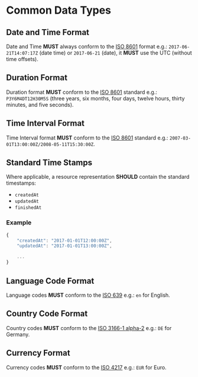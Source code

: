 # Common Data Types

## Date and Time Format

Date and Time **MUST** always conform to the [ISO 8601](https://en.wikipedia.org/wiki/ISO_8601) format e.g.: `2017-06-21T14:07:17Z` \(date time\) or `2017-06-21` \(date\), it **MUST** use the UTC \(without time offsets\).

## Duration Format

Duration format **MUST** conform to the [ISO 8601](https://en.wikipedia.org/wiki/ISO_8601) standard e.g.: `P3Y6M4DT12H30M5S` \(three years, six months, four days, twelve hours, thirty minutes, and five seconds\).

## Time Interval Format

Time Interval format **MUST** conform to the [ISO 8601](https://en.wikipedia.org/wiki/ISO_8601) standard e.g.: `2007-03-01T13:00:00Z/2008-05-11T15:30:00Z`.

## Standard Time Stamps

Where applicable, a resource representation **SHOULD** contain the standard timestamps:

* `createdAt`
* `updatedAt`
* `finishedAt`

### Example

```javascript
{
    "createdAt": "2017-01-01T12:00:00Z",
    "updatedAt": "2017-01-01T13:00:00Z",

    ...
}
```

## Language Code Format

Language codes **MUST** conform to the [ISO 639](https://en.wikipedia.org/wiki/List_of_ISO_639-1_codes) e.g.: `en` for English.

## Country Code Format

Country codes **MUST** conform to the [ISO 3166-1 alpha-2](https://en.wikipedia.org/wiki/ISO_3166-1_alpha-2) e.g.: `DE` for Germany.

## Currency Format

Currency codes **MUST** conform to the [ISO 4217](https://en.wikipedia.org/wiki/ISO_4217) e.g.: `EUR` for Euro.

